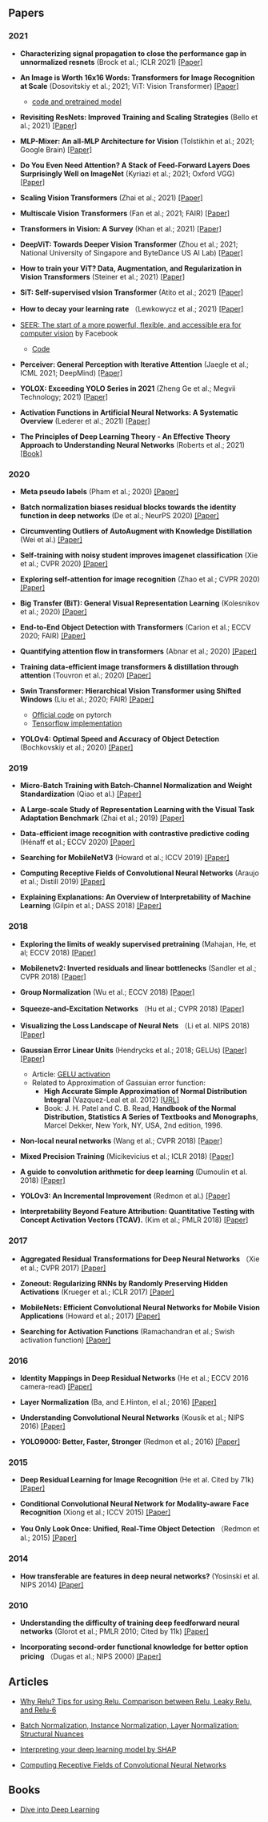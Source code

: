 

## Papers

### 2021

* **Characterizing signal propagation to close the performance gap in unnormalized resnets** (Brock et al.; ICLR 2021) [[Paper]](https://arxiv.org/pdf/2101.08692.pdf)

* **An Image is Worth 16x16 Words: Transformers for Image Recognition at Scale** (Dosovitskiy et al.; 2021; ViT: Vision Transformer) [[Paper]](https://arxiv.org/pdf/2010.11929.pdf)
  * [code and pretrained model](https://github.com/google-research/vision_transformer)
  
* **Revisiting ResNets: Improved Training and Scaling Strategies** (Bello et al.; 2021) [[Paper]](https://arxiv.org/pdf/2103.07579.pdf)

* **MLP-Mixer: An all-MLP Architecture for Vision** (Tolstikhin et al.; 2021; Google Brain) [[Paper]](https://arxiv.org/pdf/2105.01601.pdf)

* **Do You Even Need Attention? A Stack of Feed-Forward Layers Does Surprisingly Well on ImageNet** (Kyriazi et al.; 2021; Oxford VGG) [[Paper]](https://arxiv.org/pdf/2105.02723.pdf)

* **Scaling Vision Transformers** (Zhai et al.; 2021) [[Paper]](https://arxiv.org/pdf/2106.04560v1.pdf) 

* **Multiscale Vision Transformers** (Fan et al.; 2021; FAIR) [[Paper]](https://arxiv.org/pdf/2104.11227.pdf)

* **Transformers in Vision: A Survey** (Khan et al.; 2021) [[Paper]](https://arxiv.org/pdf/2101.01169.pdf)

* **DeepViT: Towards Deeper Vision Transformer** (Zhou et al.; 2021; National University of Singapore and ByteDance US AI Lab) [[Paper]](https://arxiv.org/pdf/2103.11886.pdf)

* **How to train your ViT? Data, Augmentation, and Regularization in Vision Transformers** (Steiner et al.; 2021) [[Paper]]()

* **SiT: Self-supervised vIsion Transformer** (Atito et al.; 2021) [[Paper]](https://arxiv.org/pdf/2104.03602.pdf)

* **How to decay your learning rate** （Lewkowycz et al.; 2021) [[Paper]](https://arxiv.org/pdf/2103.12682.pdf)

* [SEER: The start of a more powerful, flexible, and accessible era for computer vision](https://ai.facebook.com/blog/seer-the-start-of-a-more-powerful-flexible-and-accessible-era-for-computer-vision/) by Facebook
  * [Code](https://vissl.ai)

* **Perceiver: General Perception with Iterative Attention** (Jaegle et al.; ICML 2021; DeepMind) [[Paper]](https://arxiv.org/pdf/2103.03206.pdf)

* **YOLOX: Exceeding YOLO Series in 2021** (Zheng Ge et al.; Megvii Technology; 2021) [[Paper]](https://arxiv.org/pdf/2107.08430.pdf)

* **Activation Functions in Artificial Neural Networks: A Systematic Overview** (Lederer et al.; 2021) [[Paper]](https://arxiv.org/pdf/2101.09957.pdf)

* **The Principles of Deep Learning Theory - An Effective Theory Approach to Understanding Neural Networks** (Roberts et al.; 2021) [[Book]](https://arxiv.org/pdf/2106.10165.pdf)

### 2020

* **Meta pseudo labels** (Pham et al.; 2020) [[Paper]](https://arxiv.org/pdf/2003.10580.pdf)

* **Batch normalization biases residual blocks towards the identity function in deep networks** (De et al.; NeurPS 2020) [[Paper]](https://arxiv.org/pdf/2002.10444.pdf)

* **Circumventing Outliers of AutoAugment with Knowledge Distillation** (Wei et al.) [[Paper]](https://arxiv.org/pdf/2003.11342v1.pdf)

* **Self-training with noisy student improves imagenet classification** (Xie et al.; CVPR 2020) [[Paper]](https://arxiv.org/pdf/1911.04252.pdf)

* **Exploring self-attention for image recognition** (Zhao et al.; CVPR 2020) [[Paper]](https://arxiv.org/pdf/2004.13621.pdf)

* **Big Transfer (BiT): General Visual Representation Learning** (Kolesnikov et al.; 2020) [[Paper]](https://arxiv.org/pdf/1912.11370.pdf)

* **End-to-End Object Detection with Transformers** (Carion et al.; ECCV 2020; FAIR) [[Paper]](https://arxiv.org/pdf/2005.12872.pdf)

* **Quantifying attention flow in transformers** (Abnar et al.; 2020) [[Paper]](https://arxiv.org/pdf/2005.00928.pdf)

* **Training data-efficient image transformers & distillation through attention** (Touvron et al.; 2020) [[Paper]](https://arxiv.org/pdf/2012.12877.pdf)
  
* **Swin Transformer: Hierarchical Vision Transformer using Shifted Windows** (Liu et al.; 2020; FAIR) [[Paper]](https://arxiv.org/pdf/2103.14030.pdf)
  * [Official code](https://github.com/microsoft/Swin-Transformer) on pytorch
  * [Tensorflow implementation](https://github.com/rishigami/Swin-Transformer-TF)
  
* **YOLOv4: Optimal Speed and Accuracy of Object Detection** (Bochkovskiy et al.; 2020) [[Paper]](https://arxiv.org/pdf/2004.10934.pdf)
  
### 2019

* **Micro-Batch Training with Batch-Channel Normalization and Weight Standardization** (Qiao et al.) [[Paper]](https://arxiv.org/pdf/1903.10520.pdf)

* **A Large-scale Study of Representation Learning with the Visual Task Adaptation Benchmark** (Zhai et al.; 2019) [[Paper]](https://arxiv.org/pdf/1910.04867.pdf)

* **Data-efficient image recognition with contrastive predictive coding** (Hénaff et al.; ECCV 2020) [[Paper]](https://arxiv.org/pdf/1905.09272.pdf)

* **Searching for MobileNetV3** (Howard et al.; ICCV 2019) [[Paper]](https://arxiv.org/pdf/1905.02244.pdf)

* **Computing Receptive Fields of Convolutional Neural Networks** (Araujo et al.; Distill 2019) [[Paper]](https://distill.pub/2019/computing-receptive-fields/)

* **Explaining Explanations: An Overview of Interpretability of Machine Learning** (Gilpin et al.; DASS 2018) [[Paper]]()


### 2018

* **Exploring the limits of weakly supervised pretraining** (Mahajan, He, et al; ECCV 2018) [[Paper]](https://arxiv.org/pdf/1805.00932.pdf)

* **Mobilenetv2: Inverted residuals and linear bottlenecks** (Sandler et al.; CVPR 2018) [[Paper]](https://arxiv.org/pdf/1801.04381.pdf)

* **Group Normalization** (Wu et al.; ECCV 2018) [[Paper]](https://arxiv.org/pdf/1803.08494.pdf)

* **Squeeze-and-Excitation Networks** （Hu et al.; CVPR 2018) [[Paper]](https://www.robots.ox.ac.uk/~vgg/publications/2018/Hu18/hu18.pdf)

* **Visualizing the Loss Landscape of Neural Nets** （Li et al. NIPS 2018) [[Paper]](https://papers.nips.cc/paper/2018/file/a41b3bb3e6b050b6c9067c67f663b915-Paper.pdf)

* **Gaussian Error Linear Units** (Hendrycks et al.; 2018; GELUs) [[Paper]](https://arxiv.org/pdf/1606.08415v3.pdf) [[Paper]](https://arxiv.org/pdf/1606.08415.pdf)
  * Article: [GELU activation](https://medium.com/@shoray.goel/gelu-gaussian-error-linear-unit-4ec59fb2e47c)
  * Related to Approximation of Gassuian error function:
    * **High Accurate Simple Approximation of Normal Distribution Integral** (Vazquez-Leal et al. 2012) [[URL]](https://www.hindawi.com/journals/mpe/2012/124029)
    * Book: J. H. Patel and C. B. Read, **Handbook of the Normal Distribution, Statistics A Series of Textbooks and Monographs**, Marcel Dekker, New York, NY, USA, 2nd edition, 1996.

* **Non-local neural networks** (Wang et al.; CVPR 2018) [[Paper]](https://arxiv.org/pdf/1711.07971.pdf)

* **Mixed Precision Training** (Micikevicius et al.; ICLR 2018) [[Paper]](https://arxiv.org/pdf/1710.03740)
  
* **A guide to convolution arithmetic for deep learning** (Dumoulin et al. 2018) [[Paper]](https://arxiv.org/pdf/1603.07285.pdf)

* **YOLOv3: An Incremental Improvement** (Redmon et al.) [[Paper]](https://arxiv.org/pdf/1804.02767.pdf)

* **Interpretability Beyond Feature Attribution: Quantitative Testing with Concept Activation Vectors (TCAV).** (Kim et al.; PMLR 2018) [[Paper]](http://proceedings.mlr.press/v80/kim18d/kim18d.pdf)


### 2017

* **Aggregated Residual Transformations for Deep Neural Networks** （Xie et al.; CVPR 2017) [[Paper]](https://arxiv.org/pdf/1611.05431.pdf)

* **Zoneout: Regularizing RNNs by Randomly Preserving Hidden Activations** (Krueger et al.; ICLR 2017) [[Paper]](https://arxiv.org/pdf/1606.01305.pdf)

* **MobileNets: Efficient Convolutional Neural Networks for Mobile Vision Applications** (Howard et al.; 2017) [[Paper]](https://arxiv.org/pdf/1704.04861.pdf)

* **Searching for Activation Functions** (Ramachandran et al.; Swish activation function) [[Paper]](https://arxiv.org/pdf/1710.05941.pdf)

### 2016

* **Identity Mappings in Deep Residual Networks** (He et al.; ECCV 2016 camera-read) [[Paper]](https://arxiv.org/pdf/1603.05027.pdf)

* **Layer Normalization** (Ba, and E.Hinton, el al.; 2016) [[Paper]](https://arxiv.org/pdf/1607.06450.pdf)

* **Understanding Convolutional Neural Networks** (Kousik et al.; NIPS 2016) [[Paper]](https://arxiv.org/pdf/1605.09081.pdf)

* **YOLO9000: Better, Faster, Stronger** (Redmon et al.; 2016) [[Paper]](https://arxiv.org/pdf/1612.08242.pdf)


### 2015

* **Deep Residual Learning for Image Recognition** (He et al. Cited by 71k) [[Paper]](https://arxiv.org/pdf/1512.03385.pdf)

* **Conditional Convolutional Neural Network for Modality-aware Face Recognition** (Xiong et al.; ICCV 2015) [[Paper]](https://www.cv-foundation.org/openaccess/content_iccv_2015/papers/Xiong_Conditional_Convolutional_Neural_ICCV_2015_paper.pdf)

* **You Only Look Once: Unified, Real-Time Object Detection** （Redmon et al.; 2015) [[Paper]](https://arxiv.org/pdf/1506.02640.pdf)


### 2014

* **How transferable are features in deep neural networks?** (Yosinski et al. NIPS 2014) [[Paper]](https://arxiv.org/pdf/1411.1792.pdf)
### 2010

* **Understanding the difficulty of training deep feedforward neural networks** (Glorot et al.; PMLR 2010; Cited by 11k) [[Paper]](http://proceedings.mlr.press/v9/glorot10a/glorot10a.pdf)

* **Incorporating second-order functional knowledge for better option pricing** （Dugas et al.; NIPS 2000) [[Paper]](https://proceedings.neurips.cc/paper/2000/file/44968aece94f667e4095002d140b5896-Paper.pdf)

## Articles

* [Why Relu? Tips for using Relu. Comparison between Relu, Leaky Relu, and Relu-6](https://medium.com/@chinesh4/why-relu-tips-for-using-relu-comparison-between-relu-leaky-relu-and-relu-6-969359e48310)

* [Batch Normalization, Instance Normalization, Layer Normalization: Structural Nuances](https://becominghuman.ai/all-about-normalization-6ea79e70894b)

* [Interpreting your deep learning model by SHAP](https://towardsdatascience.com/interpreting-your-deep-learning-model-by-shap-e69be2b47893)

* [Computing Receptive Fields of Convolutional Neural Networks](https://distill.pub/2019/computing-receptive-fields/)

## Books

* [Dive into Deep Learning](https://d2l.ai)
